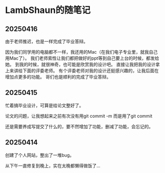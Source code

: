 # LambShaun的随笔记

## 20250416

由于老师推迟，也是一样完成了毕业答辩。

因为我们同学用的电脑都不一样，我还用的Mac（在我们电子专业里，就我自己用Mac了）。
我们老师索性让我们都把做好的ppt等到自己要上台的时候，都发给她。
到我的时候，就很神奇，也可能是欣赏我的设计吧。
直接让我把我的设计拿上来讲给下面的评委老师。
有个评委老师对我的设计还挺感兴趣的，让我后面在增加点更多的功能。
哥们也是顺利的完成了毕业答辩。

## 20250415

忙着搞毕业设计，可算是给论文整好了。

论文的问题，让我想起来之前有次没有用git commit -m 而是用了git commit

还是需要养成写提交了什么的，要不然增加了功能，删减了功能，会忘记的。

## 20250414
创建了个人网站，整出了一堆bug。

从下午一直修复到晚上，实在太晚都懒得做饭了...

